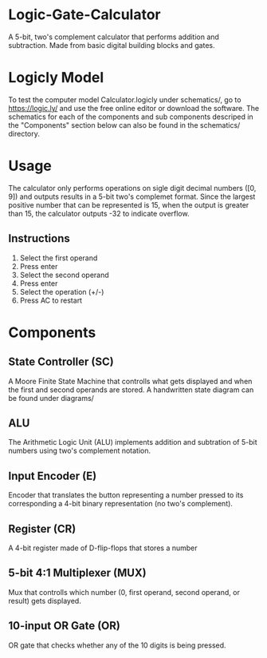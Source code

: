 # Logic-Gate-Calculator
A 5-bit, two's complement calculator that performs addition and subtraction. Made from basic digital building blocks and gates.

# Logicly Model
To test the computer model Calculator.logicly under schematics/, go to https://logic.ly/ and use the free online editor or download the software. The schematics for each of the components and sub components descriped in the "Components" section below can also be found in the schematics/ directory.

# Usage
The calculator only performs operations on sigle digit decimal numbers ([0, 9]) and outputs results in a 5-bit two's complemet format. Since the largest positive number that can be represented is 15, when the output is greater than 15, the calculator outputs -32 to indicate overflow.
## Instructions
  1. Select the first operand
  2. Press enter
  3. Select the second operand
  4. Press enter
  5. Select the operation (+/-)
  6. Press AC to restart

# Components
## State Controller (SC)
A Moore Finite State Machine that controlls what gets displayed and when the first and second operands are stored. A handwritten state diagram can be found under diagrams/
## ALU
The Arithmetic Logic Unit (ALU) implements addition and subtration of 5-bit numbers using two's complement notation.
## Input Encoder (E)
Encoder that translates the button representing a number pressed to its corresponding a 4-bit binary representation (no two's complement).
## Register (CR)
A 4-bit register made of D-flip-flops that stores a number
## 5-bit 4:1 Multiplexer (MUX)
Mux that controlls which number (0, first operand, second operand, or result) gets displayed.
## 10-input OR Gate (OR)
OR gate that checks whether any of the 10 digits is being pressed.

